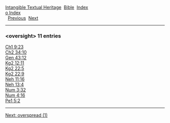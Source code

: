 [Intangible Textual Heritage](../../index)  [Bible](../index) 
[Index](index)   
[o Index](_o_)  
  [Previous](c08157)  [Next](c08159) 

------------------------------------------------------------------------

### &lt;oversight&gt; 11 entries

[Ch1 9:23](../kjv/ch1009.htm#023)  
[Ch2 34:10](../kjv/ch2034.htm#010)  
[Gen 43:12](../kjv/gen043.htm#012)  
[Kg2 12:11](../kjv/kg2012.htm#011)  
[Kg2 22:5](../kjv/kg2022.htm#005)  
[Kg2 22:9](../kjv/kg2022.htm#009)  
[Neh 11:16](../kjv/neh011.htm#016)  
[Neh 13:4](../kjv/neh013.htm#004)  
[Num 3:32](../kjv/num003.htm#032)  
[Num 4:16](../kjv/num004.htm#016)  
[Pe1 5:2](../kjv/pe1005.htm#002)  

------------------------------------------------------------------------

[Next: overspread (1)](c08159)
